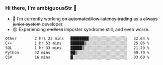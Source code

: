 ### Hi there, I'm ambiguou~~s~~Str 👋

<!--
**ambiguoustexture/ambiguoustexture** is a ✨ _special_ ✨ repository because its `README.md` (this file) appears on your GitHub profile.

Here are some ideas to get you started:
-->
- 🔭 I’m currently working ~~on automated/low-latency trading~~ as a ~~always junior system~~ developer.
- :worried: Experiencing ~~endless~~ imposter syndrome still, and even worse.

<!--START_SECTION:waka-->

```txt
Other        2 hrs 23 mins   ████████░░░░░░░░░░░░░░░░░   32.64 %
C++          1 hr 53 mins    ██████▒░░░░░░░░░░░░░░░░░░   25.86 %
SQL          1 hr 33 mins    █████▒░░░░░░░░░░░░░░░░░░░   21.29 %
Python       42 mins         ██▒░░░░░░░░░░░░░░░░░░░░░░   09.79 %
CSV          16 mins         █░░░░░░░░░░░░░░░░░░░░░░░░   03.69 %
```

<!--END_SECTION:waka-->
